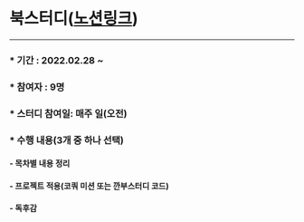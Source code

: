 # 북스터디([노션링크](https://www.notion.so/CodeSquad-89de03ec329f4cee909e45a43279597e))

------

### * 기간 : 2022.02.28 ~

### * 참여자 : 9명

### * 스터디 참여일: 매주 일(오전)

### * 수행 내용(3개 중 하나 선택)

#### 	- 목차별 내용 정리

#### 	- 프로젝트 적용(코쿼 미션 또는 깐부스터디 코드)

#### 	- 독후감
